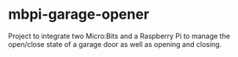 # mbpi-garage-opener
Project to integrate two Micro:Bits and a Raspberry Pi to manage the open/close state of a garage door as well as opening and closing.
